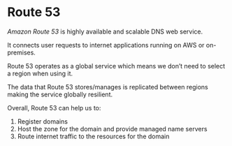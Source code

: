 # Route 53

_Amazon Route 53_ is highly available and scalable DNS web service.

It connects user requests to internet applications running on AWS or on-premises.

Route 53 operates as a global service which means we don’t need to select a region when using it.

The data that Route 53 stores/manages is replicated between regions making the service globally resilient.

Overall, Route 53 can help us to:

1. Register domains
1. Host the zone for the domain and provide managed name servers
1. Route internet traffic to the resources for the domain
